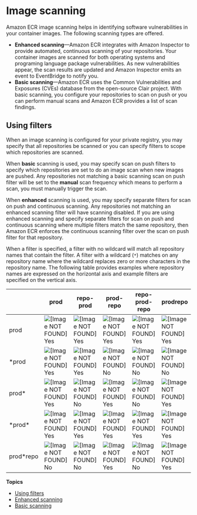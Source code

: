 # Image scanning<a name="image-scanning"></a>

Amazon ECR image scanning helps in identifying software vulnerabilities in your container images\. The following scanning types are offered\.
+ **Enhanced scanning**—Amazon ECR integrates with Amazon Inspector to provide automated, continuous scanning of your repositories\. Your container images are scanned for both operating systems and programing language package vulnerabilities\. As new vulnerabilities appear, the scan results are updated and Amazon Inspector emits an event to EventBridge to notify you\.
+ **Basic scanning**—Amazon ECR uses the Common Vulnerabilities and Exposures \(CVEs\) database from the open\-source Clair project\. With basic scanning, you configure your repositories to scan on push or you can perform manual scans and Amazon ECR provides a list of scan findings\.

## Using filters<a name="image-scanning-filters"></a>

When an image scanning is configured for your private registry, you may specify that all repositories be scanned or you can specify filters to scope which repositories are scanned\. 

When **basic** scanning is used, you may specify scan on push filters to specify which repositories are set to do an image scan when new images are pushed\. Any repositories not matching a basic scanning scan on push filter will be set to the **manual** scan frequency which means to perform a scan, you must manually trigger the scan\. 

When **enhanced** scanning is used, you may specify separate filters for scan on push and continuous scanning\. Any repositories not matching an enhanced scanning filter will have scanning disabled\. If you are using enhanced scanning and specify separate filters for scan on push and continuous scanning where multiple filters match the same repository, then Amazon ECR enforces the continuous scanning filter over the scan on push filter for that repository\.

When a filter is specified, a filter with no wildcard will match all repository names that contain the filter\. A filter with a wildcard \(`*`\) matches on any repository name where the wildcard replaces zero or more characters in the repository name\. The following table provides examples where repository names are expressed on the horizontal axis and example filters are specified on the vertical axis\.


|  |  prod  |  repo\-prod  |  prod\-repo  |  repo\-prod\-repo  |  prodrepo  | 
| --- | --- | --- | --- | --- | --- | 
|  prod  |  ![\[Image NOT FOUND\]](http://docs.aws.amazon.com/AmazonECR/latest/userguide/images/icon-yes.png) Yes |  ![\[Image NOT FOUND\]](http://docs.aws.amazon.com/AmazonECR/latest/userguide/images/icon-yes.png) Yes |  ![\[Image NOT FOUND\]](http://docs.aws.amazon.com/AmazonECR/latest/userguide/images/icon-yes.png) Yes |  ![\[Image NOT FOUND\]](http://docs.aws.amazon.com/AmazonECR/latest/userguide/images/icon-yes.png) Yes |  ![\[Image NOT FOUND\]](http://docs.aws.amazon.com/AmazonECR/latest/userguide/images/icon-yes.png) Yes | 
|  \*prod  |  ![\[Image NOT FOUND\]](http://docs.aws.amazon.com/AmazonECR/latest/userguide/images/icon-yes.png) Yes |  ![\[Image NOT FOUND\]](http://docs.aws.amazon.com/AmazonECR/latest/userguide/images/icon-yes.png) Yes |  ![\[Image NOT FOUND\]](http://docs.aws.amazon.com/AmazonECR/latest/userguide/images/icon-no.png) No |  ![\[Image NOT FOUND\]](http://docs.aws.amazon.com/AmazonECR/latest/userguide/images/icon-no.png) No |  ![\[Image NOT FOUND\]](http://docs.aws.amazon.com/AmazonECR/latest/userguide/images/icon-no.png) No | 
|  prod\*  |  ![\[Image NOT FOUND\]](http://docs.aws.amazon.com/AmazonECR/latest/userguide/images/icon-yes.png) Yes |  ![\[Image NOT FOUND\]](http://docs.aws.amazon.com/AmazonECR/latest/userguide/images/icon-no.png) No |  ![\[Image NOT FOUND\]](http://docs.aws.amazon.com/AmazonECR/latest/userguide/images/icon-yes.png) Yes |  ![\[Image NOT FOUND\]](http://docs.aws.amazon.com/AmazonECR/latest/userguide/images/icon-no.png) No |  ![\[Image NOT FOUND\]](http://docs.aws.amazon.com/AmazonECR/latest/userguide/images/icon-yes.png) Yes | 
|  \*prod\*  |  ![\[Image NOT FOUND\]](http://docs.aws.amazon.com/AmazonECR/latest/userguide/images/icon-yes.png) Yes |  ![\[Image NOT FOUND\]](http://docs.aws.amazon.com/AmazonECR/latest/userguide/images/icon-yes.png) Yes |  ![\[Image NOT FOUND\]](http://docs.aws.amazon.com/AmazonECR/latest/userguide/images/icon-yes.png) Yes |  ![\[Image NOT FOUND\]](http://docs.aws.amazon.com/AmazonECR/latest/userguide/images/icon-yes.png) Yes |  ![\[Image NOT FOUND\]](http://docs.aws.amazon.com/AmazonECR/latest/userguide/images/icon-yes.png) Yes | 
|  prod\*repo  |  ![\[Image NOT FOUND\]](http://docs.aws.amazon.com/AmazonECR/latest/userguide/images/icon-no.png) No |  ![\[Image NOT FOUND\]](http://docs.aws.amazon.com/AmazonECR/latest/userguide/images/icon-no.png) No |  ![\[Image NOT FOUND\]](http://docs.aws.amazon.com/AmazonECR/latest/userguide/images/icon-yes.png) Yes |  ![\[Image NOT FOUND\]](http://docs.aws.amazon.com/AmazonECR/latest/userguide/images/icon-no.png) No |  ![\[Image NOT FOUND\]](http://docs.aws.amazon.com/AmazonECR/latest/userguide/images/icon-yes.png) Yes | 

**Topics**
+ [Using filters](#image-scanning-filters)
+ [Enhanced scanning](image-scanning-enhanced.md)
+ [Basic scanning](image-scanning-basic.md)